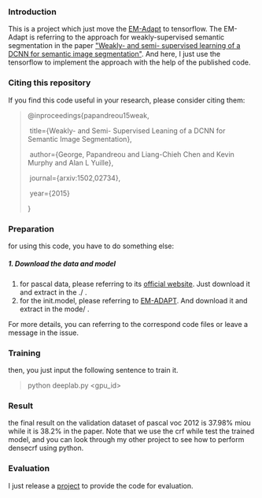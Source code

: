 ### Introduction

This is a project which just move the [EM-Adapt](https://bitbucket.org/deeplab/deeplab-public) to tensorflow. The EM-Adapt is referring to the approach for weakly-supervised semantic segmentation in the paper ["Weakly- and semi- supervised learning of a DCNN for semantic image segmentation"](http://liangchiehchen.com/projects/DeepLab.html). And here, I just use the tensorflow to implement the approach with the help of the published code.

### Citing this repository

If you find this code useful in your research, please consider citing them:

> @inproceedings{papandreou15weak,  
>
> ​    title={Weakly- and Semi- Supervised Leaning of a DCNN for Semantic Image Segmentation},
>
> ​    author={George, Papandreou and Liang-Chieh Chen and Kevin Murphy and Alan L Yuille},
>
> ​    journal={arxiv:1502,02734},
>
> ​    year={2015}
>
> }

### Preparation

for using this code, you have to do something else:

##### 1. Download the data and model

1. for pascal data, please referring to its [official website](http://host.robots.ox.ac.uk/pascal/VOC/). Just download it and extract in the ./ .
2. for the init.model, please referring to [EM-ADAPT](http://liangchiehchen.com/projects/Datasets.html). And download it and extract in the mode/ .

For more details, you can referring to the correspond code files or leave a message in the issue.

### Training

then, you just input the following sentence to train it.

> python deeplab.py <gpu_id>

### Result

the final result on the validation dataset of pascal voc 2012 is 37.98% miou while it is 38.2% in the paper. Note that we use the crf while test the trained model, and you can look through my other project to see how to perform densecrf using python.


### Evaluation
I just release a [project](https://github.com/xtudbxk/semantic-segmentation-metrics) to provide the code for evaluation.
